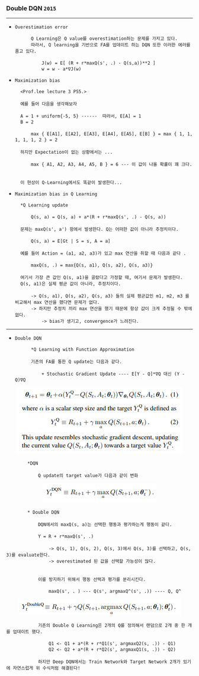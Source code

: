 ### Double DQN `2015`

---

- `Overestimation error`


            Q Learning은 Q value를 overestimation하는 문제를 가지고 있다.
            따라서, Q learning을 기반으로 FA를 업데이트 하는 DQN 또한 이러한 에러를 품고 있다.

                J(w) = E[ (R + r*maxQ(s', .) - Q(s,a))**2 ]
                w = w - a*∇J(w)
   

- `Maximization bias`


        <Prof.lee lecture 3 P55.>

        예를 들어 다음을 생각해보자 

        A = 1 + uniform{-5, 5} ------  따라서, E[A] = 1
        B = 2

            max { E[A1], E[A2], E[A3], E[A4], E[A5], E[B] } = max { 1, 1, 1, 1, 1, 2 } = 2 

        하지만 Expectation이 없는 상황에서는 ...

            max { A1, A2, A3, A4, A5, B } = 6 --- 이 값이 나올 확률이 꽤 크다.  

  
        이 현상이 Q-Learning에서도 똑같이 발생한다...


- `Maximization bias in Q Learning`


        *Q Learning update

            Q(s, a) = Q(s, a) + a*(R + r*maxQ(s', .) - Q(s, a))

        문제는 maxQ(s', a') 항에서 발생한다. Q는 어떠한 값이 아니라 추정치이다. 

            Q(s, a) = E[Gt | S = s, A = a]

        예를 들어 Action = (a1, a2, a3)가 있고 max 연산을 취할 때 다음과 같다 .

            maxQ(s, .) = max{Q(s, a1), Q(s, a2), Q(s, a3)} 
        
        여기서 가장 큰 값인 Q(s, a1)을 골랐다고 가정할 때, 여기서 문제가 발생한다.
        Q(s, a1)은 실제 평균 값이 아니라, 추정치이다.

            -> Q(s, a1), Q(s, a2), Q(s, a3) 들의 실제 평균값인 m1, m2, m3 를 비교해서 max 연산을 했다면 문제가 없다.
            -> 하지만 추정치 끼리 max 연산을 했기 때문에 항상 값이 크게 추정될 수 밖에 없다. 
                -> bias가 생기고, convergence가 느려진다. 
         

---

- `Double DQN`

            
            *Q Learning with Function Approximation 

            기존의 FA를 통한 Q update는 다음과 같다. 

                + Stochastic Gradient Update ---- E[Y - Q]*∇Q 대신 (Y - Q)∇Q  


<div align="center">

![img.png](img.png)

</div>


            *DQN

                Q update의 target value가 다음과 같이 변화                

<div align="center">

![img_2.png](img_2.png) 

</div>


            * Double DQN 

                DQN에서의 maxQ(s, a)는 선택한 행동과 평가하는게 행동이 같다. 
                
                Y = R + r*maxQ(s', .)

                    -> Q(s, 1), Q(s, 2), Q(s, 3)에서 Q(s, 3)를 선택하고, Q(s, 3)를 evaluate한다. 
                    -> overestimated 된 값을 선택할 가능성이 많다. 

                
                이를 방지하기 위해서 행동 선택과 평가를 분리시킨다. 

                    maxQ(s', . ) --- Q(s', argmaxQ^(s', .)) ---- Q, Q^ 


<div align="center">

![img_3.png](img_3.png)


</div>

                기존의 Double Q Learning은 2개의 Q를 정의해서 랜덤으로 2개 중 한 개를 업데이트 했다.
                
                    Q1 <- Q1 + a*(R + r*Q1(s', argmaxQ2(s, .)) - Q1)
                    Q2 <- Q2 + a*(R + r*Q2(s', argmaxQ1(s, .)) - Q2)

                하지만 Deep DQN에서는 Train Network와 Target Network 2개가 있기에 자연스럽게 위 수식처럼 해결된다!
            